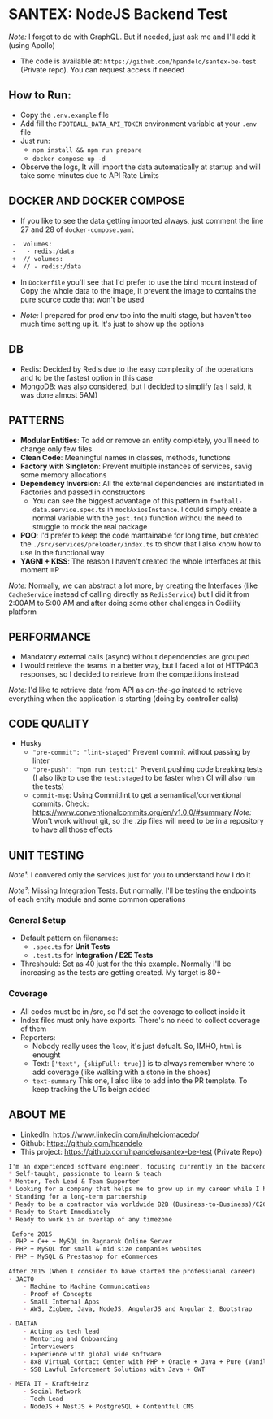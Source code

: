 # SANTEX: NodeJS Backend Test

_Note:_ I forgot to do with GraphQL. But if needed, just ask me and I'll add it (using Apollo)

- The code is available at: `https://github.com/hpandelo/santex-be-test` (Private repo). You can request access if needed

## How to Run:
- Copy the `.env.example` file
- Add fill the `FOOTBALL_DATA_API_TOKEN` environment variable at your `.env` file
- Just run:
  - `npm install && npm run prepare`
  - `docker compose up -d`
- Observe the logs, It will import the data automatically at startup and will take some minutes due to API Rate Limits

## DOCKER AND DOCKER COMPOSE

- If you like to see the data getting imported always, just comment the line 27 and 28 of `docker-compose.yaml`

```diff
 -  volumes:
 -   - redis:/data
 +  // volumes:
 +  // - redis:/data
```

- In `Dockerfile` you'll see that I'd prefer to use the bind mount instead of Copy the whole data to the image, It prevent the image to contains the pure source code that won't be used

- _Note:_ I prepared for prod env too into the multi stage, but haven't too much time setting up it. It's just to show up the options

## DB

- Redis: Decided by Redis due to the easy complexity of the operations and to be the fastest option in this case
- MongoDB: was also considered, but I decided to simplify (as I said, it was done almost 5AM)

## PATTERNS

- **Modular Entities**: To add or remove an entity completely, you'll need to change only few files
- **Clean Code**: Meaningful names in classes, methods, functions
- **Factory with Singleton**: Prevent multiple instances of services, savig some memory allocations
- **Dependency Inversion**: All the external dependencies are instantiated in Factories and passed in constructors
  - You can see the biggest advantage of this pattern in `football-data.service.spec.ts` in `mockAxiosInstance`. I could simply create a normal variable with the `jest.fn()` function withou the need to struggle to mock the real package
- **POO**: I'd prefer to keep the code mantainable for long time, but created the `./src/services/preloader/index.ts` to show that I also know how to use in the functional way
- **YAGNI + KISS**: The reason I haven't created the whole Interfaces at this moment =P

_Note:_ Normally, we can abstract a lot more, by creating the Interfaces (like `CacheService` instead of calling directly as `RedisService`) but I did it from 2:00AM to 5:00 AM and after doing some other challenges in Codility platform

## PERFORMANCE

- Mandatory external calls (async) without dependencies are grouped
- I would retrieve the teams in a better way, but I faced a lot of HTTP403 responses, so I decided to retrieve from the competitions instead

_Note:_ I'd like to retrieve data from API as _on-the-go_ instead to retrieve everything when the application is starting (doing by controller calls)

## CODE QUALITY

- Husky
  - `"pre-commit": "lint-staged"` Prevent commit without passing by linter
  - `"pre-push": "npm run test:ci"` Prevent pushing code breaking tests (I also like to use the `test:staged` to be faster when CI will also run the tests)
  - `commit-msg`: Using Commitlint to get a semantical/conventional commits. Check: https://www.conventionalcommits.org/en/v1.0.0/#summary
    _Note:_ Won't work without git, so the .zip files will need to be in a repository to have all those effects

## UNIT TESTING

_Note¹:_ I convered only the services just for you to understand how I do it

_Note²:_ Missing Integration Tests. But normally, I'll be testing the endpoints of each entity module and some common operations

### General Setup

- Default pattern on filenames:
  - `.spec.ts` for **Unit Tests**
  - `.test.ts` for **Integration / E2E Tests**
- Threshould: Set as 40 just for the this example. Normally I'll be increasing as the tests are getting created. My target is 80+

### Coverage

- All codes must be in /src, so I'd set the coverage to collect inside it
- Index files must only have exports. There's no need to collect coverage of them
- Reporters:
  - Nobody really uses the `lcov`, it's just defualt. So, IMHO, `html` is enought
  - Text: `['text', {skipFull: true}]` is to always remember where to add coverage (like walking with a stone in the shoes)
  - `text-summary` This one, I also like to add into the PR template. To keep tracking the UTs beign added


## ABOUT ME
- LinkedIn: https://www.linkedin.com/in/helciomacedo/
- Github: https://github.com/hpandelo
- This project: https://github.com/hpandelo/santex-be-test (Private Repo)

```markdown
I'm an experienced software engineer, focusing currently in the backend with NodeJS but also worked (almost all my career) as Fullstack, with huge experience in all software and company sizes, from PoC (Proof of Concept) to Global Wide Software
* Self-taught, passionate to learn & teach
* Mentor, Tech Lead & Team Supporter
* Looking for a company that helps me to grow up in my career while I help to grow up the company
* Standing for a long-term partnership  
* Ready to be a contractor via worldwide B2B (Business-to-Business)/C2C (Corp-to-Corp) contracts
* Ready to Start Immediately 
* Ready to work in an overlap of any timezone

 Before 2015
- PHP + C++ + MySQL in Ragnarok Online Server
- PHP + MySQL for small & mid size companies websites
- PHP + MySQL & Prestashop for eCommerces

After 2015 (When I consider to have started the professional career)
- JACTO
    - Machine to Machine Communications
    - Proof of Concepts
    - Small Internal Apps
    - AWS, Zigbee, Java, NodeJS, AngularJS and Angular 2, Bootstrap

- DAITAN
    - Acting as tech lead
    - Mentoring and Onboarding
    - Interviewers
    - Experience with global wide software
    - 8x8 Virtual Contact Center with PHP + Oracle + Java + Pure (Vanilla) Javascript
    - SS8 Lawful Enforcement Solutions with Java + GWT

- META IT - KraftHeinz
    - Social Network
    - Tech Lead
    - NodeJS + NestJS + PostgreSQL + Contentful CMS
```
